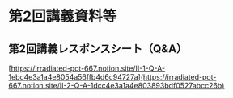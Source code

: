 # 第2回講義資料等

## 第2回講義レスポンスシート（Q&A）
[https://irradiated-pot-667.notion.site/II-1-Q-A-1ebc4e3a1a4e8054a56ffb4d6c94727a](https://irradiated-pot-667.notion.site/II-2-Q-A-1dcc4e3a1a4e803893bdf0527abcc26b)

